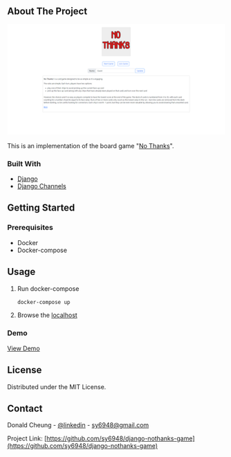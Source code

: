 <!-- ABOUT THE PROJECT -->
## About The Project

[![Product Name Screen Shot][product-screenshot]](https://example.com)

This is an implementation of the board game "<a href="https://boardgamegeek.com/boardgame/12942/no-thanks">No Thanks</a>".

### Built With
* <a href="https://www.djangoproject.com/" target="_blank">Django</a>
* <a href="https://channels.readthedocs.io/en/stable/" target="_blank">Django Channels</a>

<!-- GETTING STARTED -->
## Getting Started

### Prerequisites
* Docker
* Docker-compose

<!-- USAGE EXAMPLES -->
## Usage
1. Run docker-compose
    ```sh
    docker-compose up
    ```
2. Browse the <a href="http://localhost:8080" target="_blank">localhost</a>

### Demo

<a href="http://ecs-lb-2008529389.ap-east-1.elb.amazonaws.com/" target="_blank">View Demo</a>

<!-- LICENSE -->
## License

Distributed under the MIT License.

<!-- CONTACT -->
## Contact

Donald Cheung - [@linkedin](https://www.linkedin.com/in/kwan-yau-cheung-sy6948) - sy6948@gmail.com

Project Link: [https://github.com/sy6948/django-nothanks-game](https://github.com/sy6948/django-nothanks-game)

<!-- MARKDOWN LINKS & IMAGES -->
[product-screenshot]: images/screenshot.png
